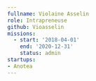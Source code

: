 ```yaml
---
fullname: Violaine Asselin
role: Intrapreneuse
github: Vioasselin
missions:
  - start: '2018-04-01'
    end: '2020-12-31'
    status: admin
startups: 
- Anotea
---
```

